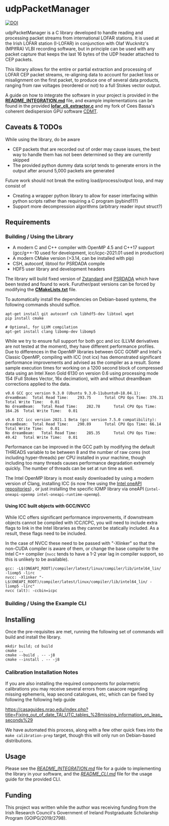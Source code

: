udpPacketManager
================
[![DOI](https://zenodo.org/badge/DOI/10.5281/zenodo.4249771.svg)](https://doi.org/10.5281/zenodo.4249771)

udpPacketManager is a C library developed to handle reading and processing packet streams from international LOFAR
stations. It is used at the Irish LOFAR station (I-LOFAR) in conjunction with Olaf Wucknitz's (MPIfRA) VLBI recording
software, but in principle can be used with any packet capture that keeps the last 16 bytes of the UDP header attached
to CEP packets.

This library allows for the entire or partial extraction and processing of LOFAR CEP packet streams, re-aligning data to
account for packet loss or misalignment on the first packet, to produce one of several data products, ranging from raw
voltages (reordered or not) to a full Stokes vector output.

A guide on how to integrate the software in your project is provided in the **[
README_INTEGRATION.md](docs/README_INTEGRATION.md)** file, and example implementations can be found in the provided **[
lofar_cli_extractor.c](src/CLI/lofar_cli_extractor.c)** and my fork of Cees Bassa's coherent dedispersion GPU
software [CDMT](https://github.com/David-McKenna/cdmt).

Caveats & TODOs
-------

While using the library, do be aware

- CEP packets that are recorded out of order may cause issues, the best way to handle them has not been determined so
  they are currently skipped
- The provided python dummy data script tends to generate errors in the output after around 5,000 packets are generated

Future work should not break the exiting load/process/output loop, and may consist of

- Creating a wrapper python library to allow for easer interfacing within python scripts rather than requiring a C
  program (pybind11?)
- Support more decompression algorithms (arbitrary reader input struct?)

Requirements
------------

### Building / Using the Library
- A modern C and C++ compiler with OpenMP 4.5 and C++17 support (gcc/g++-10 used for development, icc/icpc-2021.01 used
  in production)
- A modern CMake version (>3.14, can be installed with pip)
- CSH, autoconf, libtool for PSRDADA compile
- HDF5 user library and development headers

The library will build fixed version of [Zstandard](https://github.com/facebook/zstd) and [PSRDADA](http://psrdada.sourceforge.net/) which have been tested and found to work. Furuther/past versions can be forced by modifying the [**CMakeLists.txt**](./CMakeLists.txt) file.

To automatically install the dependencies on Debian-based systems, the following commands should suffice.
```shell
apt-get install git autoconf csh libhdf5-dev libtool wget
pip install cmake

# Optional, for LLVM compilation
apt-get install clang libomp-dev libomp5
```

While we try to ensure full support for both gcc and icc (LLVM derivatives are not tested at the moment), they have
different performance profiles. Due to differences in the OpenMP libraries between GCC GOMP and Intel's Classic OpenMP,
compiling with ICC (not icx) has demonstrated significant performance improvements and advised as the compiler as a
result. Some sample execution times for working on a 1200 second block of compressed data using an Intel Xeon Gold 6130
on version 0.6 using processing mode 154 (Full Stokes Vector, 16x decimation), with and without dreamBeam corrections
applied to the data.

```
v0.6 GCC gcc version 9.3.0 (Ubuntu 9.3.0-11ubuntu0~18.04.1):
dreamBeam: 	Total Read Time:	293.75		Total CPU Ops Time:	376.31	Total Write Time:	0.01
No dreamBeam: 	Total Read Time:	282.78		Total CPU Ops Time:	164.26	Total Write Time:	0.01

v0.6 ICC icc version 2021.1 Beta (gcc version 7.5.0 compatibility):
dreamBeam:	Total Read Time:	290.89		Total CPU Ops Time:	66.14	Total Write Time:	0.01
No dreamBeam:	Total Read Time:	285.35		Total CPU Ops Time:	49.42	Total Write Time:	0.01
```

Performance can be improved in the GCC path by modifying the default THREADS variable to be between 8 and the number of
raw cores (not including hyper-threads) per CPU installed in your machine, though including too many threads causes
performance degradation extremely quickly. The number of threads can be set at run time as well.

The Intel OpenMP library is most easily downloaded by using a modern version of Clang, installing ICC (is now free using the [Intel oneAPI repositories](https://software.intel.com/content/www/us/en/develop/articles/installing-intel-oneapi-toolkits-via-apt.html))
, or just installing the specific IOMP library via oneAPI (`intel-oneapi-openmp intel-oneapi-runtime-openmp`).

#### Using ICC built objects with GCC/NVCC

While ICC offers significant performance improvements, if downstream objects cannot be compiled with ICC/ICPC, you will
need to include extra flags to link in the Intel libraries as they cannot be statically included. As a result, these
flags need to be included.

In the case of NVCC these need to be passed with "-Xlinker" so that the non-CUDA compiler is aware of them, or change
the base compiler to the Intel C++ compiler (`nvcc` tends to have a 1-2 year lag in compiler support, so this is
unlikely to be available).

```
gcc: -L$(ONEAPI_ROOT)/compiler/latest/linux/compiler/lib/intel64_lin/ -liomp5 -lirc
nvcc: -Xlinker "-L$(ONEAPI_ROOT)/compiler/latest/linux/compiler/lib/intel64_lin/ -liomp5 -lirc"
nvcc (alt): -ccbin=icpc
```

### Building / Using the Example CLI

Installing
----------
Once the pre-requisites are met, running the following set of commands will build and install the library.

```shell
mkdir build; cd build
cmake ..
cmake --build . -- -j8
cmake --install . -- -j8
```

### Calibration Installation Notes

If you are also installing the required components for polarmetric calibrations you may receive several errors from
casacore regarding missing ephemeris, leap second catalogues, etc, which can be fixed by following the following help
guide

https://casaguides.nrao.edu/index.php?title=Fixing_out_of_date_TAI_UTC_tables_%28missing_information_on_leap_seconds%29

We have automated this process, along with a few other quick fixes into the `make calibration-prep` target, though this
will only run on Debian-based distributions.


Usage
-----
Please see the [*README_INTEGRATION.md*](docs/README_INTEGRATION.md) file for a guide to implementing the library in
your software, and the [*README_CLI.md*](docs/README_CLI.md) file for the usage guide for the provided CLI.


Funding
-------
This project was written while the author was receiving funding from the Irish Research Council's Government of Ireland
Postgraduate Scholarship Program (GOIPG/2019/2798).

